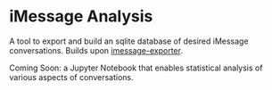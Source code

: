 # iMessage Analysis
A tool to export and build an sqlite database of desired iMessage conversations.
Builds upon [imessage-exporter](https://github.com/ReagentX/imessage-exporter).

Coming Soon: a Jupyter Notebook that enables statistical analysis of various aspects of conversations.